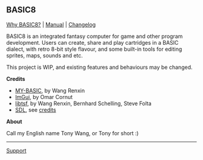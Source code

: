 ## BASIC8

[Why BASIC8?](https://my-basic.github.io/basic8/docs/why) | [Manual](https://my-basic.github.io/basic8/docs/manual) | [Changelog](https://my-basic.github.io/basic8/docs/changelog)

BASIC8 is an integrated fantasy computer for game and other program development. Users can create, share and play cartridges in a BASIC dialect, with retro 8-bit style flavour, and some built-in tools for editing sprites, maps, sounds and etc.

This project is WIP, and existing features and behaviours may be changed.

**Credits**

* [MY-BASIC](https://github.com/paladin-t/my_basic), by Wang Renxin
* [ImGui](https://github.com/ocornut/imgui/), by Omar Cornut
* [libtsf](https://github.com/paladin-t/libtsf/), by Wang Renxin, Bernhard Schelling, Steve Folta
* [SDL](https://www.libsdl.org/), see [credits](https://www.libsdl.org/credits.php)

**About**

Call my English name Tony Wang, or Tony for short :)

<hr>

[Support](mailto:hellotony521@qq.com)
